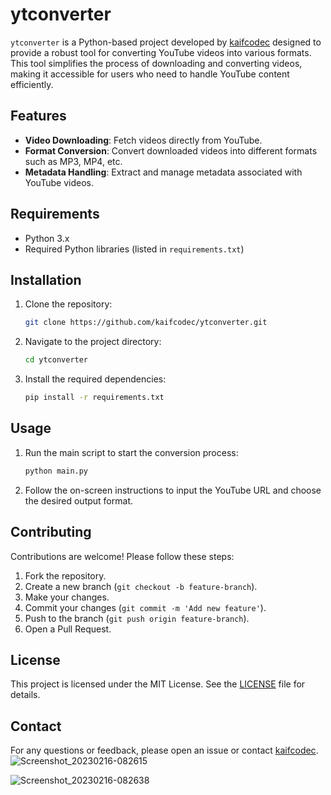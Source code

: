 # ytconverter

`ytconverter` is a Python-based project developed by [kaifcodec](https://github.com/kaifcodec) designed to provide a robust tool for converting YouTube videos into various formats. This tool simplifies the process of downloading and converting videos, making it accessible for users who need to handle YouTube content efficiently.

## Features

- **Video Downloading**: Fetch videos directly from YouTube.
- **Format Conversion**: Convert downloaded videos into different formats such as MP3, MP4, etc.
- **Metadata Handling**: Extract and manage metadata associated with YouTube videos.

## Requirements

- Python 3.x
- Required Python libraries (listed in `requirements.txt`)

## Installation

1. Clone the repository:
    ```bash
    git clone https://github.com/kaifcodec/ytconverter.git
    ```
2. Navigate to the project directory:
    ```bash
    cd ytconverter
    ```
3. Install the required dependencies:
    ```bash
    pip install -r requirements.txt
    ```

## Usage

1. Run the main script to start the conversion process:
    ```bash
    python main.py
    ```
2. Follow the on-screen instructions to input the YouTube URL and choose the desired output format.

## Contributing

Contributions are welcome! Please follow these steps:

1. Fork the repository.
2. Create a new branch (`git checkout -b feature-branch`).
3. Make your changes.
4. Commit your changes (`git commit -m 'Add new feature'`).
5. Push to the branch (`git push origin feature-branch`).
6. Open a Pull Request.

## License

This project is licensed under the MIT License. See the [LICENSE](LICENSE) file for details.

## Contact

For any questions or feedback, please open an issue or contact [kaifcodec](https://github.com/kaifcodec).
![Screenshot_20230216-082615](https://user-images.githubusercontent.com/98528577/219256583-944c3679-1221-4941-b486-51216b979dae.png)

![Screenshot_20230216-082638](https://user-images.githubusercontent.com/98528577/219256609-a9e7b63a-7c4e-4f73-b482-6dbf565d0569.png)
